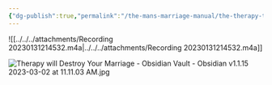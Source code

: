 ```yaml
---
{"dg-publish":true,"permalink":"/the-mans-marriage-manual/the-therapy-trap/therapy-will-destroy-your-marriage/","created":"","updated":""}
---
```




![[../../../attachments/Recording 20230131214532.m4a\|../../../attachments/Recording 20230131214532.m4a]]


![Therapy will Destroy Your Marriage - Obsidian Vault - Obsidian v1.1.15 2023-03-02 at 11.11.03 AM.jpg](/img/user/theMansMarriageManual/The%20Therapy%20Trap/attachments/Therapy%20will%20Destroy%20Your%20Marriage%20-%20Obsidian%20Vault%20-%20Obsidian%20v1.1.15%202023-03-02%20at%2011.11.03%20AM.jpg)
